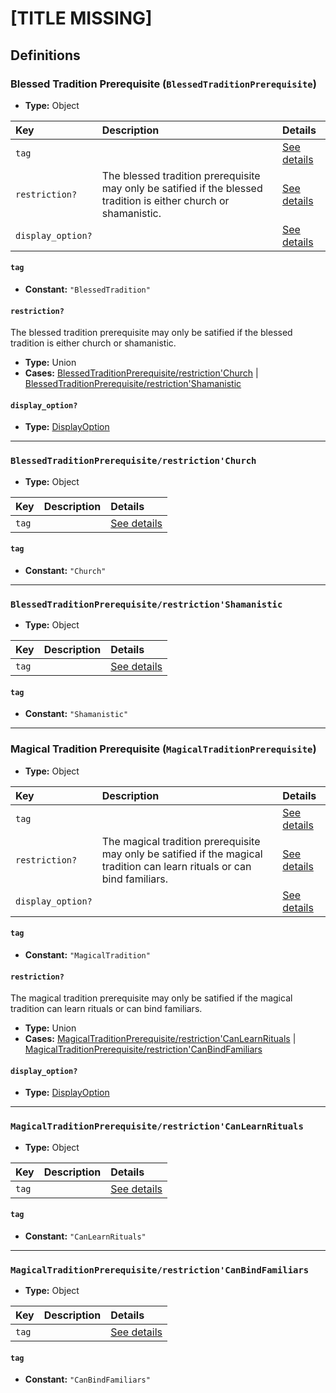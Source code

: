 # [TITLE MISSING]

## Definitions

### <a name="BlessedTraditionPrerequisite"></a> Blessed Tradition Prerequisite (`BlessedTraditionPrerequisite`)

- **Type:** Object

Key | Description | Details
:-- | :-- | :--
`tag` |  | <a href="#BlessedTraditionPrerequisite/tag">See details</a>
`restriction?` | The blessed tradition prerequisite may only be satified if the blessed tradition is either church or shamanistic. | <a href="#BlessedTraditionPrerequisite/restriction">See details</a>
`display_option?` |  | <a href="#BlessedTraditionPrerequisite/display_option">See details</a>

#### <a name="BlessedTraditionPrerequisite/tag"></a> `tag`

- **Constant:** `"BlessedTradition"`

#### <a name="BlessedTraditionPrerequisite/restriction"></a> `restriction?`

The blessed tradition prerequisite may only be satified if the blessed
tradition is either church or shamanistic.

- **Type:** Union
- **Cases:** <a href="#BlessedTraditionPrerequisite/restriction'Church">BlessedTraditionPrerequisite/restriction'Church</a> | <a href="#BlessedTraditionPrerequisite/restriction'Shamanistic">BlessedTraditionPrerequisite/restriction'Shamanistic</a>

#### <a name="BlessedTraditionPrerequisite/display_option"></a> `display_option?`

- **Type:** <a href="../DisplayOption.md#DisplayOption">DisplayOption</a>

---

### <a name="BlessedTraditionPrerequisite/restriction'Church"></a> `BlessedTraditionPrerequisite/restriction'Church`

- **Type:** Object

Key | Description | Details
:-- | :-- | :--
`tag` |  | <a href="#BlessedTraditionPrerequisite/restriction'Church/tag">See details</a>

#### <a name="BlessedTraditionPrerequisite/restriction'Church/tag"></a> `tag`

- **Constant:** `"Church"`

---

### <a name="BlessedTraditionPrerequisite/restriction'Shamanistic"></a> `BlessedTraditionPrerequisite/restriction'Shamanistic`

- **Type:** Object

Key | Description | Details
:-- | :-- | :--
`tag` |  | <a href="#BlessedTraditionPrerequisite/restriction'Shamanistic/tag">See details</a>

#### <a name="BlessedTraditionPrerequisite/restriction'Shamanistic/tag"></a> `tag`

- **Constant:** `"Shamanistic"`

---

### <a name="MagicalTraditionPrerequisite"></a> Magical Tradition Prerequisite (`MagicalTraditionPrerequisite`)

- **Type:** Object

Key | Description | Details
:-- | :-- | :--
`tag` |  | <a href="#MagicalTraditionPrerequisite/tag">See details</a>
`restriction?` | The magical tradition prerequisite may only be satified if the magical tradition can learn rituals or can bind familiars. | <a href="#MagicalTraditionPrerequisite/restriction">See details</a>
`display_option?` |  | <a href="#MagicalTraditionPrerequisite/display_option">See details</a>

#### <a name="MagicalTraditionPrerequisite/tag"></a> `tag`

- **Constant:** `"MagicalTradition"`

#### <a name="MagicalTraditionPrerequisite/restriction"></a> `restriction?`

The magical tradition prerequisite may only be satified if the magical
tradition can learn rituals or can bind familiars.

- **Type:** Union
- **Cases:** <a href="#MagicalTraditionPrerequisite/restriction'CanLearnRituals">MagicalTraditionPrerequisite/restriction'CanLearnRituals</a> | <a href="#MagicalTraditionPrerequisite/restriction'CanBindFamiliars">MagicalTraditionPrerequisite/restriction'CanBindFamiliars</a>

#### <a name="MagicalTraditionPrerequisite/display_option"></a> `display_option?`

- **Type:** <a href="../DisplayOption.md#DisplayOption">DisplayOption</a>

---

### <a name="MagicalTraditionPrerequisite/restriction'CanLearnRituals"></a> `MagicalTraditionPrerequisite/restriction'CanLearnRituals`

- **Type:** Object

Key | Description | Details
:-- | :-- | :--
`tag` |  | <a href="#MagicalTraditionPrerequisite/restriction'CanLearnRituals/tag">See details</a>

#### <a name="MagicalTraditionPrerequisite/restriction'CanLearnRituals/tag"></a> `tag`

- **Constant:** `"CanLearnRituals"`

---

### <a name="MagicalTraditionPrerequisite/restriction'CanBindFamiliars"></a> `MagicalTraditionPrerequisite/restriction'CanBindFamiliars`

- **Type:** Object

Key | Description | Details
:-- | :-- | :--
`tag` |  | <a href="#MagicalTraditionPrerequisite/restriction'CanBindFamiliars/tag">See details</a>

#### <a name="MagicalTraditionPrerequisite/restriction'CanBindFamiliars/tag"></a> `tag`

- **Constant:** `"CanBindFamiliars"`
